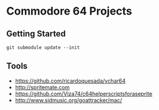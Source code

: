 # Commodore 64 Projects

## Getting Started

```
git submodule update --init
```


## Tools
* https://github.com/ricardoquesada/vchar64
* http://spritemate.com
* https://github.com/Viza74/c64helperscriptsforaseprite
* http://www.sidmusic.org/goattracker/mac/
